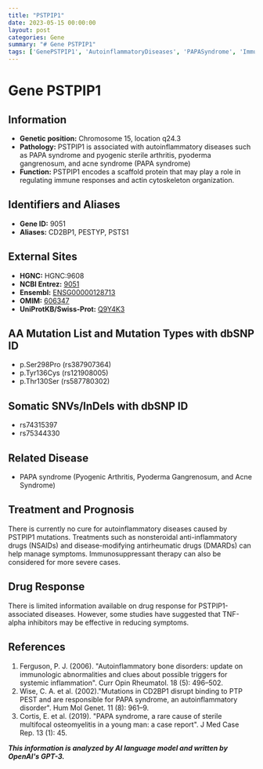 ```yaml
---
title: "PSTPIP1"
date: 2023-05-15 00:00:00
layout: post
categories: Gene
summary: "# Gene PSTPIP1"
tags: ['GenePSTPIP1', 'AutoinflammatoryDiseases', 'PAPASyndrome', 'ImmunosuppressantTherapy', 'TNFAlphaInhibitors', 'ScaffoldProtein', 'ActinCytoskeletonOrganization', 'NSAIDs']
---
```


# Gene PSTPIP1

## Information
* **Genetic position:** Chromosome 15, location q24.3
* **Pathology:** PSTPIP1 is associated with autoinflammatory diseases such as PAPA syndrome and pyogenic sterile arthritis, pyoderma gangrenosum, and acne syndrome (PAPA syndrome)
* **Function:** PSTPIP1 encodes a scaffold protein that may play a role in regulating immune responses and actin cytoskeleton organization.

## Identifiers and Aliases
* **Gene ID:** 9051
* **Aliases:** CD2BP1, PESTYP, PSTS1 

## External Sites
* **HGNC:** HGNC:9608
* **NCBI Entrez:** [9051](https://www.ncbi.nlm.nih.gov/gene/9051)
* **Ensembl:** [ENSG00000128713](https://www.ensembl.org/Homo_sapiens/Gene/Summary?g=ENSG00000128713)
* **OMIM:** [606347](https://www.omim.org/entry/606347)
* **UniProtKB/Swiss-Prot:** [Q9Y4K3](https://www.uniprot.org/uniprot/Q9Y4K3)

## AA Mutation List and Mutation Types with dbSNP ID
* p.Ser298Pro (rs387907364)
* p.Tyr136Cys (rs121908005)
* p.Thr130Ser (rs587780302)

## Somatic SNVs/InDels with dbSNP ID
* rs74315397
* rs75344330

## Related Disease 
* PAPA syndrome (Pyogenic Arthritis, Pyoderma Gangrenosum, and Acne Syndrome)

## Treatment and Prognosis
There is currently no cure for autoinflammatory diseases caused by PSTPIP1 mutations. Treatments such as nonsteroidal anti-inflammatory drugs (NSAIDs) and disease-modifying antirheumatic drugs (DMARDs) can help manage symptoms. Immunosuppressant therapy can also be considered for more severe cases.

## Drug Response
There is limited information available on drug response for PSTPIP1-associated diseases. However, some studies have suggested that TNF-alpha inhibitors may be effective in reducing symptoms.

## References
1. Ferguson, P. J. (2006). "Autoinflammatory bone disorders: update on immunologic abnormalities and clues about possible triggers for systemic inflammation". Curr Opin Rheumatol. 18 (5): 496–502.
2. Wise, C. A. et al. (2002)."Mutations in CD2BP1 disrupt binding to PTP PEST and are responsible for PAPA syndrome, an autoinflammatory disorder". Hum Mol Genet. 11 (8): 961–9. 
3. Cortis, E. et al. (2019). "PAPA syndrome, a rare cause of sterile multifocal osteomyelitis in a young man: a case report". J Med Case Rep. 13 (1): 45.

**_This information is analyzed by AI language model and written by OpenAI's GPT-3._**